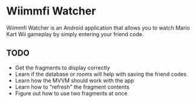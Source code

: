 # Wiimmfi Watcher

Wiimmfi Watcher is an Android application that allows you to watch Mario Kart Wii gameplay by simply entering your friend code. 

## TODO

* Get the fragments to display correctly
* Learn if the database or rooms will help with saving the friend codes
* Learn how the MVVM should work with the app
* Learn how to "refresh" the fragment contents
* Figure out how to use two fragments at once
